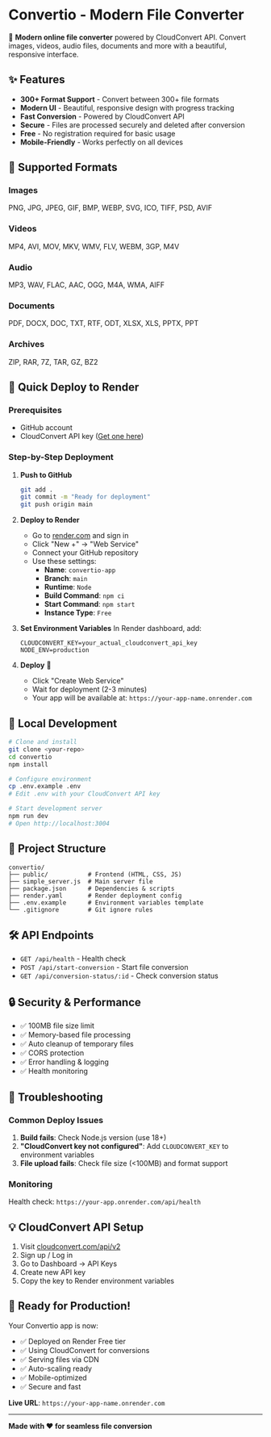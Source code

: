 # Convertio - Modern File Converter

🚀 **Modern online file converter** powered by CloudConvert API. Convert images, videos, audio files, documents and more with a beautiful, responsive interface.

## ✨ Features

- **300+ Format Support** - Convert between 300+ file formats
- **Modern UI** - Beautiful, responsive design with progress tracking
- **Fast Conversion** - Powered by CloudConvert API
- **Secure** - Files are processed securely and deleted after conversion
- **Free** - No registration required for basic usage
- **Mobile-Friendly** - Works perfectly on all devices

## 🎯 Supported Formats

### Images
PNG, JPG, JPEG, GIF, BMP, WEBP, SVG, ICO, TIFF, PSD, AVIF

### Videos  
MP4, AVI, MOV, MKV, WMV, FLV, WEBM, 3GP, M4V

### Audio
MP3, WAV, FLAC, AAC, OGG, M4A, WMA, AIFF

### Documents
PDF, DOCX, DOC, TXT, RTF, ODT, XLSX, XLS, PPTX, PPT

### Archives
ZIP, RAR, 7Z, TAR, GZ, BZ2

## 🚀 Quick Deploy to Render

### Prerequisites
- GitHub account
- CloudConvert API key ([Get one here](https://cloudconvert.com/api/v2))

### Step-by-Step Deployment

1. **Push to GitHub**
   ```bash
   git add .
   git commit -m "Ready for deployment"
   git push origin main
   ```

2. **Deploy to Render**
   - Go to [render.com](https://render.com) and sign in
   - Click "New +" → "Web Service"
   - Connect your GitHub repository
   - Use these settings:
     - **Name**: `convertio-app`
     - **Branch**: `main`
     - **Runtime**: `Node`
     - **Build Command**: `npm ci`
     - **Start Command**: `npm start`
     - **Instance Type**: `Free`

3. **Set Environment Variables**
   In Render dashboard, add:
   ```
   CLOUDCONVERT_KEY=your_actual_cloudconvert_api_key
   NODE_ENV=production
   ```

4. **Deploy** 🚀
   - Click "Create Web Service"
   - Wait for deployment (2-3 minutes)
   - Your app will be available at: `https://your-app-name.onrender.com`

## 🔧 Local Development

```bash
# Clone and install
git clone <your-repo>
cd convertio
npm install

# Configure environment
cp .env.example .env
# Edit .env with your CloudConvert API key

# Start development server
npm run dev
# Open http://localhost:3004
```

## 📁 Project Structure

```
convertio/
├── public/           # Frontend (HTML, CSS, JS)
├── simple_server.js  # Main server file
├── package.json      # Dependencies & scripts
├── render.yaml       # Render deployment config
├── .env.example      # Environment variables template
└── .gitignore        # Git ignore rules
```

## 🛠 API Endpoints

- `GET /api/health` - Health check
- `POST /api/start-conversion` - Start file conversion
- `GET /api/conversion-status/:id` - Check conversion status

## 🔒 Security & Performance

- ✅ 100MB file size limit
- ✅ Memory-based file processing
- ✅ Auto cleanup of temporary files
- ✅ CORS protection
- ✅ Error handling & logging
- ✅ Health monitoring

## 🐛 Troubleshooting

### Common Deploy Issues

1. **Build fails**: Check Node.js version (use 18+)
2. **"CloudConvert key not configured"**: Add `CLOUDCONVERT_KEY` to environment variables
3. **File upload fails**: Check file size (<100MB) and format support

### Monitoring

Health check: `https://your-app.onrender.com/api/health`

## 💡 CloudConvert API Setup

1. Visit [cloudconvert.com/api/v2](https://cloudconvert.com/api/v2)
2. Sign up / Log in
3. Go to Dashboard → API Keys
4. Create new API key
5. Copy the key to Render environment variables

## 🎉 Ready for Production!

Your Convertio app is now:
- ✅ Deployed on Render Free tier
- ✅ Using CloudConvert for conversions
- ✅ Serving files via CDN
- ✅ Auto-scaling ready
- ✅ Mobile-optimized
- ✅ Secure and fast

**Live URL**: `https://your-app-name.onrender.com`

---

**Made with ❤️ for seamless file conversion**